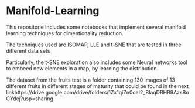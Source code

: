 # Manifold-Learning
This repositorie includes some notebooks that implement several manifold learning techniques for dimentionality reduction. 

The techniques used are ISOMAP, LLE and t-SNE that are tested in three different data sets

Particularly, the t-SNE exploration also includes some Neural networks tool to embeed new elements in a map, by learning the distribution.

The dataset from the fruits test is a folder containing 130 images of 13 different fruits in different stages of maturity that could be found in the next linkhttps://drive.google.com/drive/folders/1Zx1qiZn0ceI2_BlaqDRHR9AzsBoCYdej?usp=sharing
